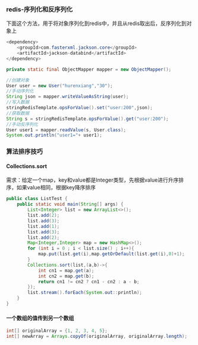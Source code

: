 ### redis-序列化和反序列化

下面这个方法，用于将对象序列化到redis中，并且从redis取出后，反序列化到对象上

```java
<dependency>
    <groupId>com.fasterxml.jackson.core</groupId>
    <artifactId>jackson-databind</artifactId>
</dependency>

private static final ObjectMapper mapper = new ObjectMapper();

//创建对象
User user = new User("hurenxiang","30");
//手动序列化
String json = mapper.writeValueAsString(user);
//写入数据
stringRedisTemplate.opsForValue().set("user:200",json);
//获取数据
String s = stringRedisTemplate.opsForValue().get("user:200");
//手动反序列化
User user1 = mapper.readValue(s, User.class);
System.out.println("user1="+ user1);
```

### 算法排序技巧

#### Collections.sort

需求：给定一个map，key和value都是Integer类型，先根据value进行升序排序，如果value相同，根据key降序排序

```java
public class ListTest {
    public static void main(String[] args) {
        List<Integer> list = new ArrayList<>();
        list.add(2);
        list.add(3);
        list.add(1);
        list.add(3);
        list.add(2);
        Map<Integer,Integer> map = new HashMap<>();
        for (int i = 0 ; i < list.size() ; i++){
            map.put(list.get(i),map.getOrDefault(list.get(i),0)+1);
        }
        Collections.sort(list,(a,b)->{
            int cn1 = map.get(a);
            int cn2 = map.get(b);
            return cn1 != cn2 ? cn1 - cn2 : a - b;
        });
        list.stream().forEach(System.out::println);
    }
}
```

#### 一个数组的值传到另一个数组

```java
int[] originalArray = {1, 2, 3, 4, 5};
int[] newArray = Arrays.copyOf(originalArray, originalArray.length);
```

